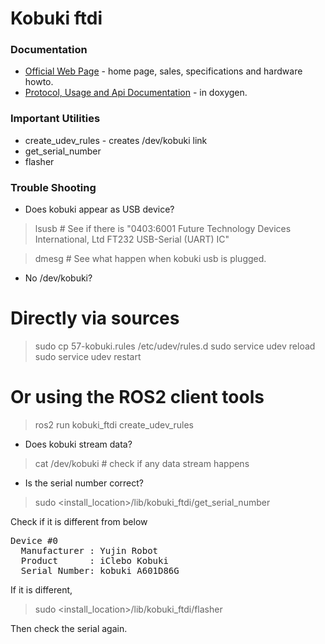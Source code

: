 Kobuki ftdi
===========

### Documentation ###

* [Official Web Page](http://kobuki.yujinrobot.com) - home page, sales, specifications and hardware howto.
* [Protocol, Usage and Api Documentation](http://yujinrobot.github.com/kobuki/doxygen/index.html) - in doxygen.

### Important Utilities ###

* create_udev_rules - creates /dev/kobuki link 
* get_serial_number
* flasher

### Trouble Shooting ###

* Does kobuki appear as USB device?

> lsusb # See if there is "0403:6001 Future Technology Devices International, Ltd FT232 USB-Serial (UART) IC"

> dmesg # See what happen when kobuki usb is plugged.

* No /dev/kobuki?

# Directly via sources
> sudo cp 57-kobuki.rules /etc/udev/rules.d
> sudo service udev reload
> sudo service udev restart
# Or using the ROS2 client tools
> ros2 run kobuki_ftdi create_udev_rules

* Does kobuki stream data?

> cat /dev/kobuki # check if any data stream happens

* Is the serial number correct?

> sudo <install_location>/lib/kobuki_ftdi/get_serial_number

Check if it is different from below

<pre>
Device #0
  Manufacturer : Yujin Robot
  Product      : iClebo Kobuki
  Serial Number: kobuki_A601D86G
</pre>

If it is different,

> sudo <install_location>/lib/kobuki_ftdi/flasher

Then check the serial again.
